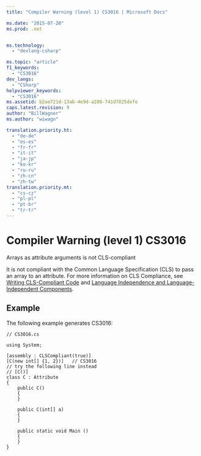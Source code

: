 ```yaml
---
title: "Compiler Warning (level 1) CS3016 | Microsoft Docs"

ms.date: "2015-07-20"
ms.prod: .net


ms.technology: 
  - "devlang-csharp"

ms.topic: "article"
f1_keywords: 
  - "CS3016"
dev_langs: 
  - "CSharp"
helpviewer_keywords: 
  - "CS3016"
ms.assetid: b2ae721d-13ab-4e9d-a288-741d7825defe
caps.latest.revision: 9
author: "BillWagner"
ms.author: "wiwagn"

translation.priority.ht: 
  - "de-de"
  - "es-es"
  - "fr-fr"
  - "it-it"
  - "ja-jp"
  - "ko-kr"
  - "ru-ru"
  - "zh-cn"
  - "zh-tw"
translation.priority.mt: 
  - "cs-cz"
  - "pl-pl"
  - "pt-br"
  - "tr-tr"
---
```

# Compiler Warning (level 1) CS3016
Arrays as attribute arguments is not CLS-compliant  
  
 It is not compliant with the Common Language Specification (CLS) to pass an array to an attribute. For more information on CLS Compliance, see [Writing CLS-Compliant Code](http://msdn.microsoft.com/en-us/4c705105-69a2-4e5e-b24e-0633bc32c7f3) and [Language Independence and Language-Independent Components](https://msdn.microsoft.com/library/12a7a7h3).  
  
## Example  
 The following example generates CS3016:  
  
```  
// CS3016.cs  
  
using System;  
  
[assembly : CLSCompliant(true)]  
[C(new int[] {1, 2})]   // CS3016  
// try the following line instead  
// [C()]  
class C : Attribute  
{  
    public C()  
    {  
    }  
  
    public C(int[] a)  
    {  
    }  
  
    public static void Main ()  
    {  
    }  
}  
```